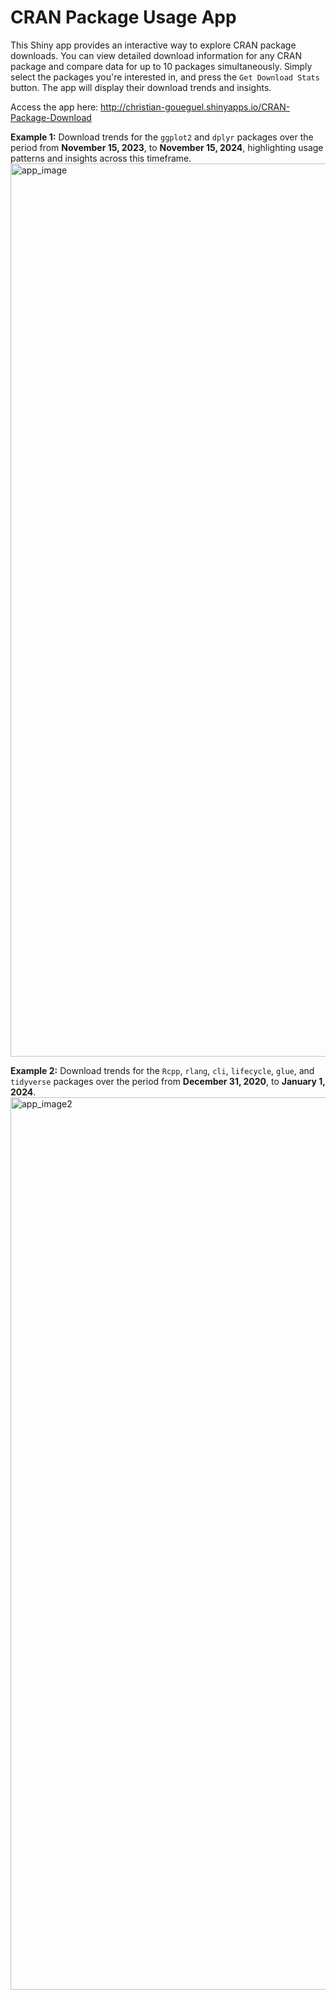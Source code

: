# CRAN Package Usage App

This Shiny app provides an interactive way to explore CRAN package
downloads. You can view detailed download information for any CRAN
package and compare data for up to 10 packages simultaneously. Simply
select the packages you're interested in, and press the
`Get Download Stats` button. The app will display their download trends
and insights.

Access the app here: http://christian-goueguel.shinyapps.io/CRAN-Package-Download

**Example 1:** Download trends for the `ggplot2` and `dplyr` packages over the period from **November 15, 2023**, to **November 15, 2024**, highlighting usage patterns and insights across this timeframe.
<img width="1429" alt="app_image" src="https://github.com/user-attachments/assets/08dedc2a-ed96-4319-9fd3-8559e801c9d7">

**Example 2:** Download trends for the `Rcpp`, `rlang`, `cli`, `lifecycle`, `glue`, and `tidyverse` packages over the period from **December 31, 2020**, to **January 1, 2024**.
<img width="1428" alt="app_image2" src="https://github.com/user-attachments/assets/4813c7bc-05f5-4526-9a71-aca3e921e62b">
